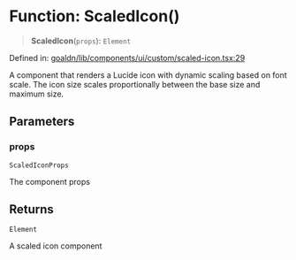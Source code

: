 # Function: ScaledIcon()

> **ScaledIcon**(`props`): `Element`

Defined in: [goaldn/lib/components/ui/custom/scaled-icon.tsx:29](https://github.com/aldesgroup/goaldn/blob/6a7943d02984b1a6b41d76a3a483a1484b644076/lib/components/ui/custom/scaled-icon.tsx#L29)

A component that renders a Lucide icon with dynamic scaling based on font scale.
The icon size scales proportionally between the base size and maximum size.

## Parameters

### props

`ScaledIconProps`

The component props

## Returns

`Element`

A scaled icon component
